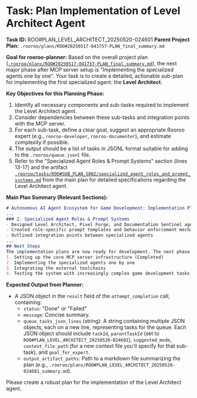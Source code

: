 # Task: Plan Implementation of Level Architect Agent

**Task ID:** ROO#PLAN_LEVEL_ARCHITECT_20250520-024601
**Parent Project Plan:** `.rooroo/plans/ROO#20250517-041757-PLAN_final_summary.md`

**Goal for rooroo-planner:**
Based on the overall project plan ([`.rooroo/plans/ROO#20250517-041757-PLAN_final_summary.md`](.rooroo/plans/ROO#20250517-041757-PLAN_final_summary.md:0)), the next major phase after MCP server setup is "Implementing the specialized agents one by one". Your task is to create a detailed, actionable sub-plan for implementing the first specialized agent: the **Level Architect**.

**Key Objectives for this Planning Phase:**
1.  Identify all necessary components and sub-tasks required to implement the Level Architect agent.
2.  Consider dependencies between these sub-tasks and integration points with the MCP server.
3.  For each sub-task, define a clear goal, suggest an appropriate Rooroo expert (e.g., `rooroo-developer`, `rooroo-documenter`), and estimate complexity if possible.
4.  The output should be a list of tasks in JSONL format suitable for adding to the `.rooroo/queue.jsonl` file.
5.  Refer to the "Specialized Agent Roles & Prompt Systems" section (lines 13-17) and the artifact [`.rooroo/tasks/ROO#SUB_PLAN_S002/specialized_agent_roles_and_prompt_systems.md`](.rooroo/tasks/ROO#SUB_PLAN_S002/specialized_agent_roles_and_prompt_systems.md:0) from the main plan for detailed specifications regarding the Level Architect agent.

**Main Plan Summary (Relevant Sections):**
```markdown
# Autonomous AI Agent Ecosystem for Game Development: Implementation Plan Summary
...
### 2. Specialized Agent Roles & Prompt Systems
- Designed Level Architect, Pixel Forge, and Documentation Sentinel agents
- Created role-specific prompt templates and behavior enforcement mechanisms
- Outlined integration points between specialized agents
...
## Next Steps
The implementation plans are now ready for development. The next phase would involve:
1. Setting up the core MCP server infrastructure (Completed)
2. Implementing the specialized agents one by one
3. Integrating the external toolchains
4. Testing the system with increasingly complex game development tasks
```

**Expected Output from Planner:**
*   A JSON object in the `result` field of the `attempt_completion` call, containing:
    *   `status`: "Done" or "Failed"
    *   `message`: Concise summary.
    *   `queue_tasks_json_lines` (string): A string containing multiple JSON objects, each on a new line, representing tasks for the queue. Each JSON object should include `taskId`, `parentTaskId` (set to `ROO#PLAN_LEVEL_ARCHITECT_20250520-024601`), `suggested_mode`, `context_file_path` (for a new context file you'll specify for that sub-task), and `goal_for_expert`.
    *   `output_artifact_paths`: Path to a markdown file summarizing the plan (e.g., `.rooroo/plans/ROO#PLAN_LEVEL_ARCHITECT_20250520-024601_summary.md`).

Please create a robust plan for the implementation of the Level Architect agent.
